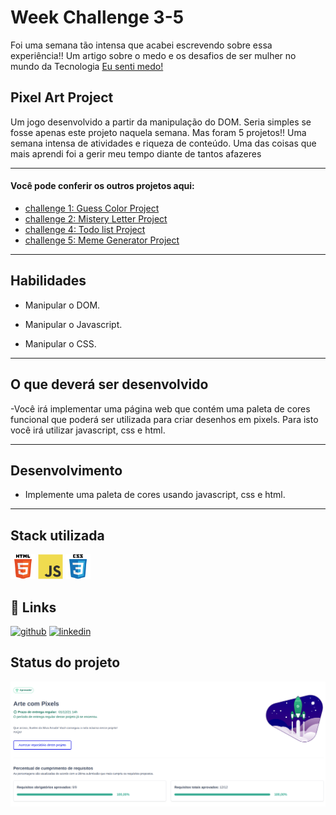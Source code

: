 # Week Challenge 3-5


<p> Foi uma semana tão intensa que acabei escrevendo sobre essa experiência!! Um artigo sobre o medo e os desafios de ser mulher no mundo da Tecnologia <a href="https://www.linkedin.com/pulse/sobre-o-medo-suelen-arruda/?trackingId=Llj%2F9cqjR6i3ZzX7mxoS4Q%3D%3D">Eu senti medo!</a> 
</p>

## Pixel Art Project
<p> Um jogo desenvolvido a partir da manipulação do DOM. Seria simples se fosse apenas este projeto naquela semana. Mas foram 5 projetos!! Uma semana intensa de atividades e riqueza de conteúdo. Uma das coisas que mais aprendi foi a gerir meu tempo diante de tantos afazeres </p>

---

#### Você pode conferir os outros projetos aqui:

<ul>
<li><a href="https://github.com/onyrius/challenge1">challenge 1: Guess Color Project</a></li>
<li><a href="https://github.com/onyrius/challenge2">challenge 2: Mistery Letter Project</a></li>
<li><a href="https://github.com/onyrius/challenge4">challenge 4: Todo list Project</a></li>
<li><a href="https://github.com/onyrius/challenge5">challenge 5: Meme Generator Project</a></li>
</ul>

---


## Habilidades

- Manipular o DOM.

- Manipular o Javascript.

- Manipular o CSS.

---


## O que deverá ser desenvolvido

-Você irá implementar uma página web que contém uma paleta de cores funcional que poderá ser utilizada para criar desenhos em pixels. Para isto você irá utilizar javascript, css e html.


---

## Desenvolvimento

- Implemente uma paleta de cores usando javascript, css e html.


---

## Stack utilizada
<p>
 <img src="https://raw.githubusercontent.com/devicons/devicon/master/icons/html5/html5-original-wordmark.svg" alt="html5" width="40" height="40"/> 
 <img src="https://raw.githubusercontent.com/devicons/devicon/master/icons/javascript/javascript-original.svg" alt="javascript" width="40" height="40"/> 
 <img src="https://raw.githubusercontent.com/devicons/devicon/master/icons/css3/css3-original-wordmark.svg" alt="css3" width="40" height="40"/>
</p>

## 🔗 Links

[![github](https://img.shields.io/badge/my_portfolio-000?style=for-the-badge&logo=ko-fi&logoColor=white)](https://github.com/onyrius)
[![linkedin](https://img.shields.io/badge/linkedin-0A66C2?style=for-the-badge&logo=linkedin&logoColor=white)](https://www.linkedin.com/in/suelen-arruda/)

## Status do projeto
<img src="pixel-art-status.png" alt="pixel-art-status.png"/>
